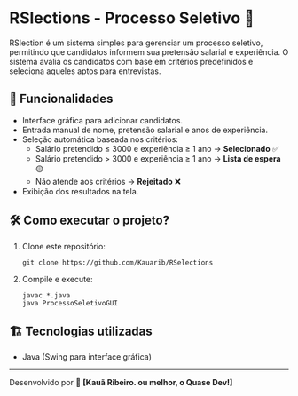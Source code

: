 # RSlections - Processo Seletivo 💼

RSlection é um sistema simples para gerenciar um processo seletivo, permitindo que candidatos informem sua pretensão salarial e experiência. O sistema avalia os candidatos com base em critérios predefinidos e seleciona aqueles aptos para entrevistas.

## 📌 Funcionalidades

- Interface gráfica para adicionar candidatos.
- Entrada manual de nome, pretensão salarial e anos de experiência.
- Seleção automática baseada nos critérios:
  - Salário pretendido ≤ 3000 e experiência ≥ 1 ano → **Selecionado** ✅
  - Salário pretendido > 3000 e experiência ≥ 1 ano → **Lista de espera** 🟡
  - Não atende aos critérios → **Rejeitado** ❌
- Exibição dos resultados na tela.

## 🛠 Como executar o projeto?

1. Clone este repositório:
   ```
   git clone https://github.com/Kauarib/RSelections
   ```
2. Compile e execute:
   ```
   javac *.java
   java ProcessoSeletivoGUI
   ```

## 🏗 Tecnologias utilizadas

- Java (Swing para interface gráfica)

---

Desenvolvido por 🚀 **[Kauã Ribeiro.
ou melhor, o Quase Dev!]**

